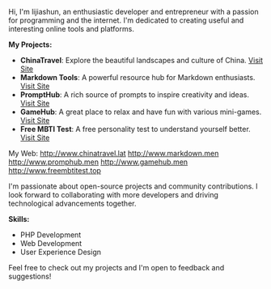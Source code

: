 Hi, I'm lijiashun, an enthusiastic developer and entrepreneur with a passion for programming and the internet. I'm dedicated to creating useful and interesting online tools and platforms.

**My Projects:**

- **ChinaTravel**: Explore the beautiful landscapes and culture of China. [Visit Site](http://www.chinatravel.lat)
- **Markdown Tools**: A powerful resource hub for Markdown enthusiasts. [Visit Site](http://www.markdown.men)
- **PromptHub**: A rich source of prompts to inspire creativity and ideas. [Visit Site](http://www.promphub.men)
- **GameHub**: A great place to relax and have fun with various mini-games. [Visit Site](http://www.gamehub.men)
- **Free MBTI Test**: A free personality test to understand yourself better. [Visit Site](http://www.freembtitest.top)

My Web:
http://www.chinatravel.lat
http://www.markdown.men
http://www.promphub.men
http://www.gamehub.men
http://www.freembtitest.top


I'm passionate about open-source projects and community contributions. I look forward to collaborating with more developers and driving technological advancements together.

**Skills:**
- PHP Development
- Web Development
- User Experience Design

Feel free to check out my projects and I'm open to feedback and suggestions!

